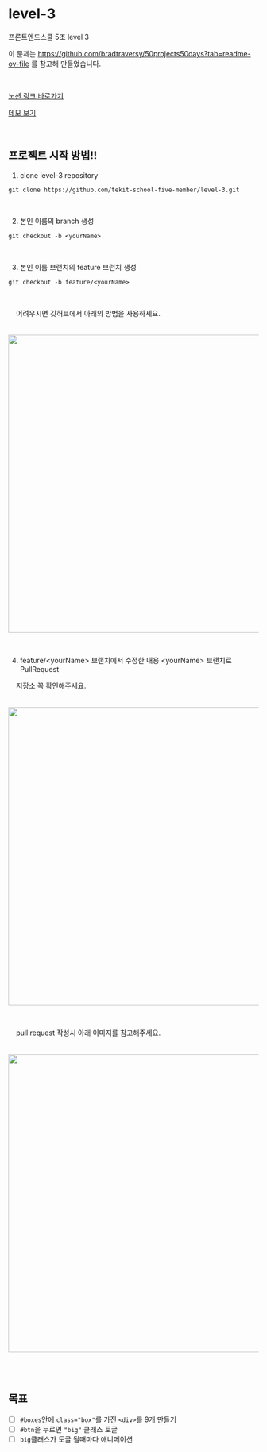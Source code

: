 # level-3

프론트엔드스쿨 5조 level 3

이 문제는 https://github.com/bradtraversy/50projects50days?tab=readme-ov-file 를 참고해 만들었습니다.

<br>

[노션 링크 바로가기](https://www.notion.so/Level-3-a66d059b378c468c9d12be7491b250ac)

[데모 보기](https://50projects50days.com/projects/3d-background-boxes/)

<br>

## 프로젝트 시작 방법!!



1. clone level-3 repository

```
git clone https://github.com/tekit-school-five-member/level-3.git
```
<br>

2. 본인 이름의 branch 생성

```
git checkout -b <yourName>
```

<br>

3. 본인 이름 브랜치의 feature 브런치 생성
    
```
git checkout -b feature/<yourName>
```

<br>

&nbsp;&nbsp;&nbsp;&nbsp;어려우시면 깃허브에서 아래의 방법을 사용하세요. <br> <br>
&nbsp;&nbsp;&nbsp;&nbsp;<img width="600px" src="https://github.com/tekit-school-five-member/level-3/assets/60402888/494198c6-db3c-4429-a76c-3077929bf6fe"/>

<br>

4. feature/&lt;yourName&gt; 브랜치에서 수정한 내용 &lt;yourName&gt; 브랜치로 PullRequest
   
&nbsp;&nbsp;&nbsp;&nbsp;저장소 꼭 확인해주세요. <br> <br>
&nbsp;&nbsp;&nbsp;&nbsp;<img width="600px" src="https://github.com/tekit-school-five-member/level-3/assets/60402888/76d54486-3a57-43d3-96e3-bd6bb3f0ed61"/>

<br>  

&nbsp;&nbsp;&nbsp;&nbsp;pull request 작성시 아래 이미지를 참고해주세요. <br> <br>
&nbsp;&nbsp;&nbsp;&nbsp;<img width="600px" src="https://github.com/tekit-school-five-member/level-3/assets/60402888/270e9372-7b61-42db-9045-0f58ce6c3408"/>

<br>
<br>

## 목표

- [ ] <code>#boxes</code>안에 <code>class="box"</code>를 가진 <code>\<div></code>를 9개 만들기
- [ ] <code>#btn</code>을 누르면 <code>"big"</code> 클래스 토글
- [ ] <code>big</code>클래스가 토글 될때마다 애니메이션
